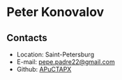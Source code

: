 # Peter Konovalov

## Contacts
* Location: Saint-Petersburg
* E-mail: pepe.padre22@gmail.com
* Github: [APuCTAPX](https://github.com/APuCTAPX)